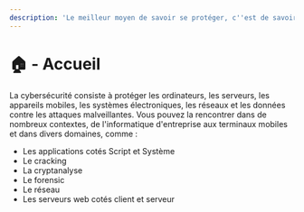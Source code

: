```yaml
---
description: 'Le meilleur moyen de savoir se protéger, c''est de savoir attaquer !'
---
```


# 🏠 - Accueil

La cybersécurité consiste à protéger les ordinateurs, les serveurs, les appareils mobiles, les systèmes électroniques, les réseaux et les données contre les attaques malveillantes. Vous pouvez la rencontrer dans de nombreux contextes, de l'informatique d'entreprise aux terminaux mobiles et dans divers domaines, comme : 

* Les applications cotés Script et Système 
* Le cracking
* La cryptanalyse
* Le forensic
* Le réseau
* Les serveurs web cotés client et serveur

